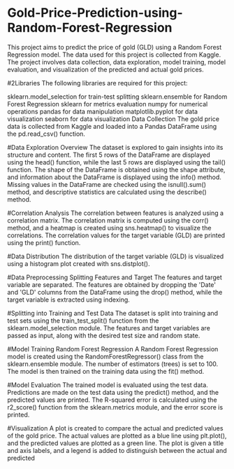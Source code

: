 # Gold-Price-Prediction-using-Random-Forest-Regression
This project aims to predict the price of gold (GLD) using a Random Forest Regression model. The data used for this project is collected from Kaggle. The project involves data collection, data exploration, model training, model evaluation, and visualization of the predicted and actual gold prices.


#2Libraries
The following libraries are required for this project:

sklearn.model_selection for train-test splitting
sklearn.ensemble for Random Forest Regression
sklearn for metrics evaluation
numpy for numerical operations
pandas for data manipulation
matplotlib.pyplot for data visualization
seaborn for data visualization
Data Collection
The gold price data is collected from Kaggle and loaded into a Pandas DataFrame using the pd.read_csv() function.

#Data Exploration
Overview
The dataset is explored to gain insights into its structure and content. The first 5 rows of the DataFrame are displayed using the head() function, while the last 5 rows are displayed using the tail() function. The shape of the DataFrame is obtained using the shape attribute, and information about the DataFrame is displayed using the info() method. Missing values in the DataFrame are checked using the isnull().sum() method, and descriptive statistics are calculated using the describe() method.

#Correlation Analysis
The correlation between features is analyzed using a correlation matrix. The correlation matrix is computed using the corr() method, and a heatmap is created using sns.heatmap() to visualize the correlations. The correlation values for the target variable (GLD) are printed using the print() function.

#Data Distribution
The distribution of the target variable (GLD) is visualized using a histogram plot created with sns.distplot().

#Data Preprocessing
Splitting Features and Target
The features and target variable are separated. The features are obtained by dropping the 'Date' and 'GLD' columns from the DataFrame using the drop() method, while the target variable is extracted using indexing.

#Splitting into Training and Test Data
The dataset is split into training and test sets using the train_test_split() function from the sklearn.model_selection module. The features and target variables are passed as input, along with the desired test size and random state.

#Model Training
Random Forest Regression
A Random Forest Regression model is created using the RandomForestRegressor() class from the sklearn.ensemble module. The number of estimators (trees) is set to 100. The model is then trained on the training data using the fit() method.

#Model Evaluation
The trained model is evaluated using the test data. Predictions are made on the test data using the predict() method, and the predicted values are printed. The R-squared error is calculated using the r2_score() function from the sklearn.metrics module, and the error score is printed.

#Visualization
A plot is created to compare the actual and predicted values of the gold price. The actual values are plotted as a blue line using plt.plot(), and the predicted values are plotted as a green line. The plot is given a title and axis labels, and a legend is added to distinguish between the actual and predicted





